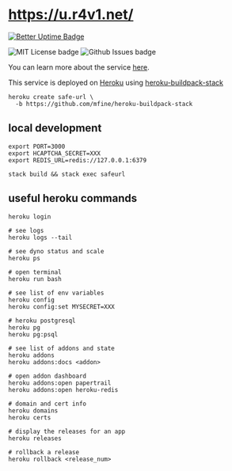 # https://u.r4v1.net/

[![Better Uptime Badge](https://betteruptime.com/status-badges/v1/monitor/5gtp.svg)](https://betteruptime.com/?utm_source=status_badge)

![MIT License badge](https://img.shields.io/github/license/safeurl/u) ![Github Issues badge](https://img.shields.io/github/issues/safeurl/u)

You can learn more about the service [here](https://u.r4v1.net/about.html).

This service is deployed on [Heroku](http://heroku.com) using [heroku-buildpack-stack](https://github.com/mfine/heroku-buildpack-stack)

``` shell
heroku create safe-url \
  -b https://github.com/mfine/heroku-buildpack-stack
```

## local development

``` shell
export PORT=3000
export HCAPTCHA_SECRET=XXX
export REDIS_URL=redis://127.0.0.1:6379

stack build && stack exec safeurl
```

## useful heroku commands

``` shell
heroku login

# see logs
heroku logs --tail

# see dyno status and scale
heroku ps

# open terminal
heroku run bash

# see list of env variables
heroku config
heroku config:set MYSECRET=XXX

# heroku postgresql
heroku pg
heroku pg:psql

# see list of addons and state
heroku addons
heroku addons:docs <addon>

# open addon dashboard
heroku addons:open papertrail
heroku addons:open heroku-redis

# domain and cert info
heroku domains
heroku certs

# display the releases for an app
heroku releases

# rollback a release
heroku rollback <release_num>
```
